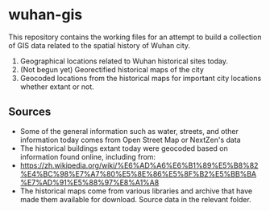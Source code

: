 # wuhan-gis
 
This repository contains the working files for an attempt to build a collection of GIS data related to the spatial history of Wuhan city. 

1. Geographical locations related to Wuhan historical sites today.
2. (Not begun yet) Georectified historical maps of the city
3. Geocoded locations from the historical maps for important city locations whether extant or not. 

## Sources

- Some of the general information such as water, streets, and other information today comes from Open Street Map or NextZen's data
- The historical buildings extant today were geocoded based on information found online, including from:
 - https://zh.wikipedia.org/wiki/%E6%AD%A6%E6%B1%89%E5%B8%82%E4%BC%98%E7%A7%80%E5%8E%86%E5%8F%B2%E5%BB%BA%E7%AD%91%E5%88%97%E8%A1%A8
- The historical maps come from various libraries and archive that have made them available for download. Source data in the relevant folder.
